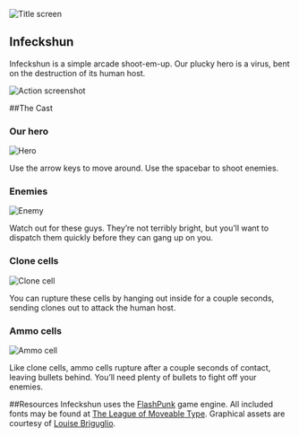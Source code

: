![Title screen](https://raw.github.com/searlm/game-off-2012/master/screenshots/title_screen.png)

## Infeckshun
Infeckshun is a simple arcade shoot-em-up. Our plucky hero is a virus, bent on the destruction of its human host.

![Action screenshot](https://raw.github.com/searlm/game-off-2012/master/screenshots/action.png)

##The Cast
### Our hero
![Hero](https://raw.github.com/searlm/game-off-2012/master/src/assets/hero_down_48x53.png)

Use the arrow keys to move around. Use the spacebar to shoot enemies.

### Enemies
![Enemy](https://raw.github.com/searlm/game-off-2012/master/src/assets/bad_dude_64x64.png)

Watch out for these guys. They’re not terribly bright, but you’ll want to dispatch them quickly before they can gang up on you.

### Clone cells
![Clone cell](https://raw.github.com/searlm/game-off-2012/master/src/assets/clone_host_128x126.png)

You can rupture these cells by hanging out inside for a couple seconds, sending clones out to attack the human host.

### Ammo cells
![Ammo cell](https://raw.github.com/searlm/game-off-2012/master/src/assets/ammo_host_96x128.png)

Like clone cells, ammo cells rupture after a couple seconds of contact, leaving bullets behind. You’ll need plenty of bullets to fight off your enemies.

##Resources
Infeckshun uses the [FlashPunk](http://flashpunk.net) game engine. All included fonts may be found at [The League of Moveable Type](http://www.theleagueofmoveabletype.com). Graphical assets are courtesy of [Louise Briguglio](http://brigugl.io).

